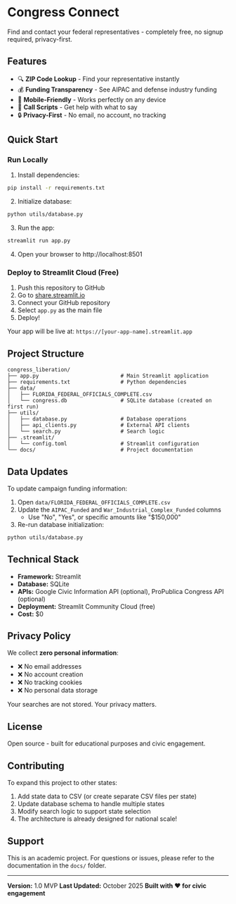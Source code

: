 # Congress Connect

Find and contact your federal representatives - completely free, no signup required, privacy-first.

## Features

- 🔍 **ZIP Code Lookup** - Find your representative instantly
- 💰 **Funding Transparency** - See AIPAC and defense industry funding
- 📱 **Mobile-Friendly** - Works perfectly on any device
- 💬 **Call Scripts** - Get help with what to say
- 🔒 **Privacy-First** - No email, no account, no tracking

## Quick Start

### Run Locally

1. Install dependencies:
```bash
pip install -r requirements.txt
```

2. Initialize database:
```bash
python utils/database.py
```

3. Run the app:
```bash
streamlit run app.py
```

4. Open your browser to http://localhost:8501

### Deploy to Streamlit Cloud (Free)

1. Push this repository to GitHub
2. Go to [share.streamlit.io](https://share.streamlit.io)
3. Connect your GitHub repository
4. Select `app.py` as the main file
5. Deploy!

Your app will be live at: `https://[your-app-name].streamlit.app`

## Project Structure

```
congress_liberation/
├── app.py                          # Main Streamlit application
├── requirements.txt                # Python dependencies
├── data/
│   ├── FLORIDA_FEDERAL_OFFICIALS_COMPLETE.csv
│   └── congress.db                 # SQLite database (created on first run)
├── utils/
│   ├── database.py                 # Database operations
│   ├── api_clients.py              # External API clients
│   └── search.py                   # Search logic
├── .streamlit/
│   └── config.toml                 # Streamlit configuration
└── docs/                           # Project documentation
```

## Data Updates

To update campaign funding information:

1. Open `data/FLORIDA_FEDERAL_OFFICIALS_COMPLETE.csv`
2. Update the `AIPAC_Funded` and `War_Industrial_Complex_Funded` columns
   - Use "No", "Yes", or specific amounts like "$150,000"
3. Re-run database initialization:
```bash
python utils/database.py
```

## Technical Stack

- **Framework:** Streamlit
- **Database:** SQLite
- **APIs:** Google Civic Information API (optional), ProPublica Congress API (optional)
- **Deployment:** Streamlit Community Cloud (free)
- **Cost:** $0

## Privacy Policy

We collect **zero personal information**:
- ❌ No email addresses
- ❌ No account creation
- ❌ No tracking cookies
- ❌ No personal data storage

Your searches are not stored. Your privacy matters.

## License

Open source - built for educational purposes and civic engagement.

## Contributing

To expand this project to other states:

1. Add state data to CSV (or create separate CSV files per state)
2. Update database schema to handle multiple states
3. Modify search logic to support state selection
4. The architecture is already designed for national scale!

## Support

This is an academic project. For questions or issues, please refer to the documentation in the `docs/` folder.

---

**Version:** 1.0 MVP
**Last Updated:** October 2025
**Built with ❤️ for civic engagement**
